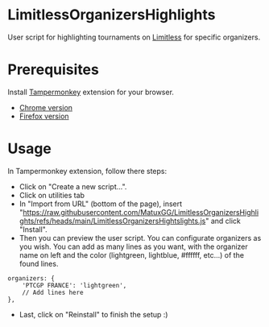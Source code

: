 # LimitlessOrganizersHighlights

User script for highlighting tournaments on [Limitless](https://play.limitlesstcg.com/) for specific organizers.

# Prerequisites

Install [Tampermonkey](https://www.tampermonkey.net/) extension for your browser.
- [Chrome version](https://chromewebstore.google.com/detail/tampermonkey/dhdgffkkebhmkfjojejmpbldmpobfkfo)
- [Firefox version](https://addons.mozilla.org/en-US/firefox/addon/tampermonkey/)

# Usage

In Tampermonkey extension, follow there steps:
- Click on "Create a new script...".
- Click on utilities tab
- In "Import from URL" (bottom of the page), insert "https://raw.githubusercontent.com/MatuxGG/LimitlessOrganizersHighlights/refs/heads/main/LimitlessOrganizersHightslights.js" and click "Install".
- Then you can preview the user script. You can configurate organizers as you wish. You can add as many lines as you want, with the organizer name on left and the color (lightgreen, lightblue, #ffffff, etc...) of the found lines.
```
organizers: {
    'PTCGP FRANCE': 'lightgreen',
    // Add lines here
},
```
- Last, click on "Reinstall" to finish the setup :)
